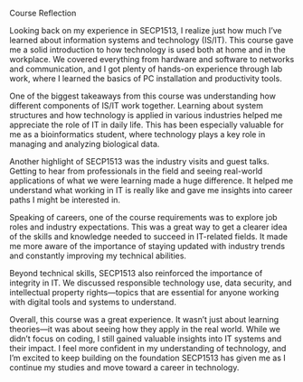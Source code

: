 Course Reflection

Looking back on my experience in SECP1513, I realize just how much I’ve learned about information systems and technology (IS/IT). This course gave me a solid introduction to how technology is used both at home and in the workplace. We covered everything from hardware and software to networks and communication, and I got plenty of hands-on experience through lab work, where I learned the basics of PC installation and productivity tools.

One of the biggest takeaways from this course was understanding how different components of IS/IT work together. Learning about system structures and how technology is applied in various industries helped me appreciate the role of IT in daily life. This has been especially valuable for me as a bioinformatics student, where technology plays a key role in managing and analyzing biological data.

Another highlight of SECP1513 was the industry visits and guest talks. Getting to hear from professionals in the field and seeing real-world applications of what we were learning made a huge difference. It helped me understand what working in IT is really like and gave me insights into career paths I might be interested in.

Speaking of careers, one of the course requirements was to explore job roles and industry expectations. This was a great way to get a clearer idea of the skills and knowledge needed to succeed in IT-related fields. It made me more aware of the importance of staying updated with industry trends and constantly improving my technical abilities.

Beyond technical skills, SECP1513 also reinforced the importance of integrity in IT. We discussed responsible technology use, data security, and intellectual property rights—topics that are essential for anyone working with digital tools and systems to understand.

Overall, this course was a great experience. It wasn’t just about learning theories—it was about seeing how they apply in the real world. While we didn’t focus on coding, I still gained valuable insights into IT systems and their impact. I feel more confident in my understanding of technology, and I’m excited to keep building on the foundation SECP1513 has given me as I continue my studies and move toward a career in technology.

